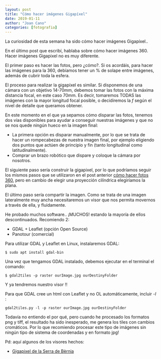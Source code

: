 ```yaml
---
layout: post
title: "Cómo hacer imágenes Gigapíxel"
date: 2019-01-11
author: "Joan Cano"
categories: [fotografia]
---
```


La curiosidad de esta semana ha sido cómo hacer imágenes Gigapíxel..

En el último post que escribí, hablaba sobre cómo hacer imágenes 360. Hacer imágenes Gigapixel no es muy diferente.

El primer paso es hacer las fotos, pero ¿cómo?. Si os acordáis, para hacer las imágenes para la 360, debíamos tener un % de solape entre imágenes, además de cubrir toda la esfera.

El proceso para realizar la gigapíxel es similar. Si disponemos de una cámara con un objetivo 14-70mm, debemos tomar las fotos con la máxima distancia focal, en este caso 70mm. Es decir, tomaremos TODAS las imágenes con la mayor longitud focal posible, o decidiremos la *f* según el nivel de detalle que queramos obtener.

En este momento en el que ya sepamos cómo disparar las fotos, tenemos dos vías disponibles para ayudar a conseguir nuestras imágenes y que no se nos quede ningún hueco en la imagen final:

- La primera opción es disparar manualmente, por lo que se trata de hacer un rompecabezas de nuestra imagen final, por ejemplo eligiendo dos puntos que actúen de principio y fin (tanto longitudinal como latitudinalmente).
- Comprar un brazo robótico que dispare y coloque la cámara por nosotros.

El siguiente paso sería construir la gigapixel, por lo que podríamos seguir los mismos pasos que se utilizaron en el post anterior [cómo hacer fotos 360](https://joancano.github.io/fotografía/2019/01/02/360-photos.html), pero en cambio de elegir una proyección cilíndrica elegiríamos la plana.

El último paso sería compartir la imagen. Como se trata de una imagen lateralmente muy ancha necesitaremos un visor que nos permita movernos a través de ella, y fluidamente.

He probado muchos software.. ¡MUCHOS! estando la mayoría de ellos descontinuados. Recomiendo 2:

+ GDAL + Leaflet (opción Open Source)
+ Panotour (comercial)

Para utilizar GDAL y Leaflet en Linux, instalaremos GDAL:

`$ sudo apt install gdal-bin`

Una vez que tengamos GDAL instalado, debemos ejecutar en el terminal el comando:

`$ gdal2tiles -p raster ourImage.jpg ourDestinyFolder`

Y ya tendremos nuestro visor !!

Para que GDAL cree un html con Leaflet y no OL automáticamente, incluir *-l* :

`gdal2tiles.py -l -p raster ourImage.jpg ourDestinyFolder`

Todavía no entiendo el por qué, pero cuando he procesado los formatos png y tiff, el resultado ha sido inesperado, me genera los tiles con cambios cromáticos. Por lo que recomiendo procesar este tipo de imágenes sin ningún tipo de sistema de coordenadas y en formato jpg!

Pd: aquí algunos de los visores hechos:

+ [Gigapixel de la Serra de Bèrnia](https://joancano.github.io/static/projects/web/gigaBernia/gp_bernia.html)
